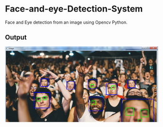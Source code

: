 # Face-and-eye-Detection-System

Face and Eye detection from an image using Opencv Python.

## Output


<img src="/Output1.png" alt="img1"/>

